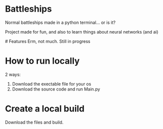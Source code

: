 # Battleships
 Normal battleships made in a python terminal... or is it?

 Project made for fun, and also to learn things about neural networks (and ai)

# Features
 Erm, not much. Still in progress

# How to run locally
 2 ways:
  1. Download the exectable file for your os
  2. Download the source code and run Main.py

# Create a local build
 Download the files and build.
